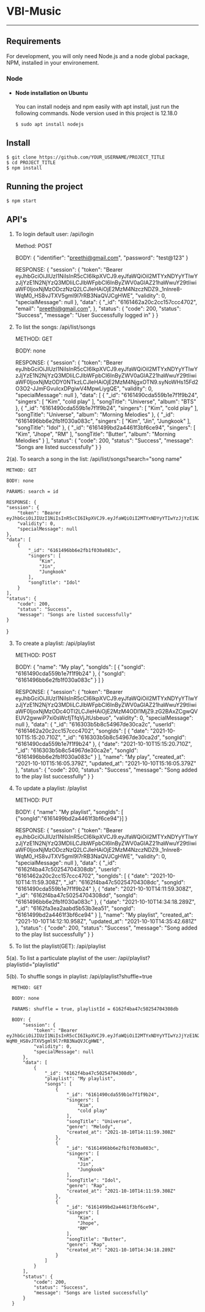 # VBI-Music

---
## Requirements

For development, you will only need Node.js and a node global package, NPM, installed in your environement.

### Node
- #### Node installation on Ubuntu

  You can install nodejs and npm easily with apt install, just run the following commands. Node version used in this project is 12.18.0

      $ sudo apt install nodejs

## Install

    $ git clone https://github.com/YOUR_USERNAME/PROJECT_TITLE
    $ cd PROJECT_TITLE
    $ npm install

## Running the project

    $ npm start


## API's 

1. To login default user: /api/login

      Method: POST

      BODY: {
        "identifier": "preethi@gmail.com",
        "password": "test@123"
      }

      RESPONSE: {
      "session": {
          "token": "Bearer eyJhbGciOiJIUzI1NiIsInR5cCI6IkpXVCJ9.eyJfaWQiOiI2MTYxNDYyYTIwYzJjYzE1N2NjYzQ3MDIiLCJlbWFpbCI6InByZWV0aGlAZ21haWwuY29tIiwiaWF0IjoxNjMzODczNzQ2LCJleHAiOjE2MzM4NzczNDZ9._1nlnre8-WqM0_HS8vJTXV5gml9l7rRB3NaQVJCgHWE",
          "validity": 0,
          "specialMessage": null
      },
      "data": {
          "_id": "6161462a20c2cc157ccc4702",
          "email": "preethi@gmail.com",
      },
      "status": {
          "code": 200,
          "status": "Success",
          "message": "User Successfully logged in"
      }
    }

2. To list the songs: /api/list/songs

    METHOD: GET

    BODY: none

    RESPONSE: {
    "session": {
        "token": "Bearer eyJhbGciOiJIUzI1NiIsInR5cCI6IkpXVCJ9.eyJfaWQiOiI2MTYxNDYyYTIwYzJjYzE1N2NjYzQ3MDIiLCJlbWFpbCI6InByZWV0aGlAZ21haWwuY29tIiwiaWF0IjoxNjMzODY0NTkzLCJleHAiOjE2MzM4NjgxOTN9.syNoWHs15Fd2O3O2-JJmFGvuIcxDPgiwV4MpwLiygQE",
        "validity": 0,
        "specialMessage": null
    },
    "data": [
        {
            "_id": "6161490cda559b1e7f1f9b24",
            "singers": [
                "Kim",
                "cold play"
            ],
            "songTitle": "Universe",
            "album": "BTS"
        },
        {
            "_id": "6161490cda559b1e7f1f9b24",
            "singers": [
                "Kim",
                "cold play"
            ],
            "songTitle": "Universe",
            "album": "Morning Melodies"
        },
        {
            "_id": "6161496bb6e2fb1f030a083c",
            "singers": [
                "Kim",
                "Jin",
                "Jungkook"
            ],
            "songTitle": "Idol"
        },
        {
            "_id": "6161499bd2a4461f3bf6ce94",
            "singers": [
                "Kim",
                "Jhope",
                "RM"
            ],
            "songTitle": "Butter",
            "album": "Morning Melodies"
        }
    ],
    "status": {
        "code": 200,
        "status": "Success",
        "message": "Songs are listed successfully"
    }
  }

2(a). To search a song in the list: /api/list/songs?search="song name"  

    METHOD: GET

    BODY: none  

    PARAMS: search = id

    RESPONSE: {
    "session": {
        "token": "Bearer eyJhbGciOiJIUzI1NiIsInR5cCI6IkpXVCJ9.eyJfaWQiOiI2MTYxNDYyYTIwYzJjYzE1N2NjYzQ3MDIiLCJlbWFpbCI6InByZWV0aGlAZ21haWwuY29tIiwiaWF0IjoxNjMzODc4OTI2LCJleHAiOjE2MzM4ODI1MjZ9.zG2BAxZCgwQVEUV2gwwiP7xi0sWcfjTfqVjJtUsbeuo",
        "validity": 0,
        "specialMessage": null
    },
    "data": [
        {
            "_id": "6161496bb6e2fb1f030a083c",
            "singers": [
                "Kim",
                "Jin",
                "Jungkook"
            ],
            "songTitle": "Idol"
        }
    ],
    "status": {
        "code": 200,
        "status": "Success",
        "message": "Songs are listed successfully"
    }
  }

3. To create a playlist: /api/playlist

    METHOD: POST

    BODY: {
      "name": "My play",
      "songIds": [
          {
              "songId": "6161490cda559b1e7f1f9b24"
          },
          {
              "songId": "6161496bb6e2fb1f030a083c"
          }
      ]
    }

    RESPONSE: {
      "session": {
          "token": "Bearer eyJhbGciOiJIUzI1NiIsInR5cCI6IkpXVCJ9.eyJfaWQiOiI2MTYxNDYyYTIwYzJjYzE1N2NjYzQ3MDIiLCJlbWFpbCI6InByZWV0aGlAZ21haWwuY29tIiwiaWF0IjoxNjMzODc4OTI2LCJleHAiOjE2MzM4ODI1MjZ9.zG2BAxZCgwQVEUV2gwwiP7xi0sWcfjTfqVjJtUsbeuo",
          "validity": 0,
          "specialMessage": null
      },
      "data": {
          "_id": "616303b5b8c54967de30ca2c",
          "userId": "6161462a20c2cc157ccc4702",
          "songIds": [
              {
                  "date": "2021-10-10T15:15:20.710Z",
                  "_id": "616303b5b8c54967de30ca2d",
                  "songId": "6161490cda559b1e7f1f9b24"
              },
              {
                  "date": "2021-10-10T15:15:20.710Z",
                  "_id": "616303b5b8c54967de30ca2e",
                  "songId": "6161496bb6e2fb1f030a083c"
              }
          ],
          "name": "My play",
          "created_at": "2021-10-10T15:16:05.379Z",
          "updated_at": "2021-10-10T15:16:05.379Z"
      },
      "status": {
          "code": 200,
          "status": "Success",
          "message": "Song added to the play list successfully"
      }
    }

4. To update a playlist: /playlist

      METHOD: PUT

      BODY: {
      "name": "My playlist",
      "songIds": [
        {"songId":"6161499bd2a4461f3bf6ce94"}]
      } 

      RESPONSE: {
      "session": {
          "token": "Bearer eyJhbGciOiJIUzI1NiIsInR5cCI6IkpXVCJ9.eyJfaWQiOiI2MTYxNDYyYTIwYzJjYzE1N2NjYzQ3MDIiLCJlbWFpbCI6InByZWV0aGlAZ21haWwuY29tIiwiaWF0IjoxNjMzODczNzQ2LCJleHAiOjE2MzM4NzczNDZ9._1nlnre8-WqM0_HS8vJTXV5gml9l7rRB3NaQVJCgHWE",
          "validity": 0,
          "specialMessage": null
      },
      "data": {
          "_id": "6162f4ba47c50254704308db",
          "userId": "6161462a20c2cc157ccc4702",
          "songIds": [
              {
                  "date": "2021-10-10T14:11:59.308Z",
                  "_id": "6162f4ba47c50254704308dc",
                  "songId": "6161490cda559b1e7f1f9b24"
              },
              {
                  "date": "2021-10-10T14:11:59.308Z",
                  "_id": "6162f4ba47c50254704308dd",
                  "songId": "6161496bb6e2fb1f030a083c"
              },
              {
                  "date": "2021-10-10T14:34:18.289Z",
                  "_id": "6162fa3ea2aabd5b53b3ea51",
                  "songId": "6161499bd2a4461f3bf6ce94"
              }
          ],
          "name": "My playlist",
          "created_at": "2021-10-10T14:12:10.958Z",
          "updated_at": "2021-10-10T14:35:42.681Z"
      },
      "status": {
          "code": 200,
          "status": "Success",
          "message": "Song added to the play list successfully"
      }
    }

5. To list the playlist(GET): /api/playlist

5(a). To list a particulate playlist of the user: /api/playlist?playlistId="playlistId"

5(b). To shuffle songs in playlist: /api/playlist?shuffle=true

      METHOD: GET

      BODY: none

      PARAMS: shuffle = true, playlistId = 6162f4ba47c50254704308db

      BODY: {
          "session": {
              "token": "Bearer eyJhbGciOiJIUzI1NiIsInR5cCI6IkpXVCJ9.eyJfaWQiOiI2MTYxNDYyYTIwYzJjYzE1N2NjYzQ3MDIiLCJlbWFpbCI6InByZWV0aGlAZ21haWwuY29tIiwiaWF0IjoxNjMzODczNzQ2LCJleHAiOjE2MzM4NzczNDZ9._1nlnre8-WqM0_HS8vJTXV5gml9l7rRB3NaQVJCgHWE",
              "validity": 0,
              "specialMessage": null
          },
          "data": [
              {
                  "_id": "6162f4ba47c50254704308db",
                  "playlist": "My playlist",
                  "songs": [
                      {
                          "_id": "6161490cda559b1e7f1f9b24",
                          "singers": [
                              "Kim",
                              "cold play"
                          ],
                          "songTitle": "Universe",
                          "genre": "Melody",
                          "created_at": "2021-10-10T14:11:59.308Z"
                      },
                      {
                          "_id": "6161496bb6e2fb1f030a083c",
                          "singers": [
                              "Kim",
                              "Jin",
                              "Jungkook"
                          ],
                          "songTitle": "Idol",
                          "genre": "Rap",
                          "created_at": "2021-10-10T14:11:59.308Z"
                      },
                      {
                          "_id": "6161499bd2a4461f3bf6ce94",
                          "singers": [
                              "Kim",
                              "Jhope",
                              "RM"
                          ],
                          "songTitle": "Butter",
                          "genre": "Rap",
                          "created_at": "2021-10-10T14:34:18.289Z"
                      }
                  ]
              }
          ],
          "status": {
              "code": 200,
              "status": "Success",
              "message": "Songs are listed successfully"
          }
      }
